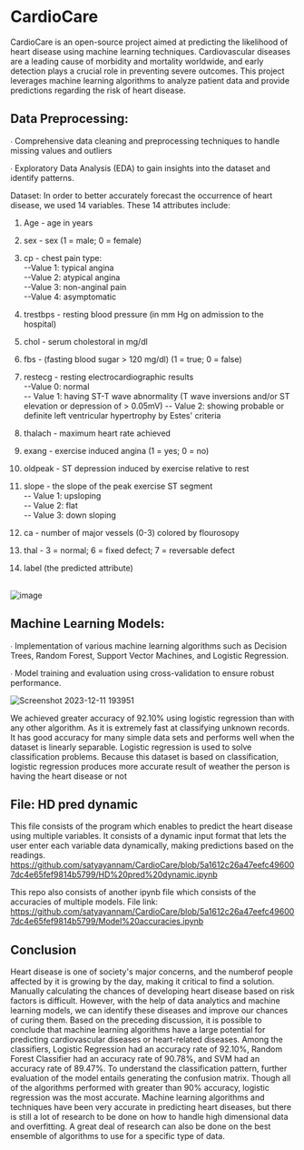
# CardioCare

CardioCare is an open-source project aimed at predicting the likelihood of heart disease using machine learning techniques. Cardiovascular diseases are a leading cause of morbidity and mortality worldwide, and early detection plays a crucial role in preventing severe outcomes. This project leverages machine learning algorithms to analyze patient data and provide predictions regarding the risk of heart disease.

## Data Preprocessing:
∙ Comprehensive data cleaning and preprocessing techniques to handle missing values and outliers

∙ Exploratory Data Analysis (EDA) to gain insights into the dataset and identify patterns.

Dataset:
In order to better accurately forecast the occurrence of heart disease, we used 14 variables.
These 14 attributes include:
1. Age  - age in years
2. sex  -  sex (1 = male; 0 = female)
3. cp   - chest pain type:\
    --Value 1: typical angina\
    --Value 2: atypical angina\
    --Value 3: non-anginal pain\
    --Value 4: asymptomatic

4. trestbps - resting blood pressure (in mm Hg on admission to the hospital)
5. chol - serum cholestoral in mg/dl
6. fbs  - (fasting blood sugar > 120 mg/dl) (1 = true; 0 = false)
7. restecg  - resting electrocardiographic results\
    --Value 0: normal\
    -- Value 1: having ST-T wave abnormality (T wave inversions and/or ST elevation or depression of > 0.05mV)
    -- Value 2: showing probable or definite left ventricular hypertrophy by Estes' criteria

8. thalach  -  maximum heart rate achieved
9. exang    - exercise induced angina (1 = yes; 0 = no)
10. oldpeak -  ST depression induced by exercise relative to rest
11. slope   - the slope of the peak exercise ST segment\
    -- Value 1: upsloping\
    -- Value 2: flat\
    -- Value 3: down sloping
12. ca - number of major vessels (0-3) colored by flourosopy
13. thal    - 3 = normal; 6 = fixed defect; 7 = reversable defect
14. label (the predicted attribute)

\
![image](https://github.com/satyayannam/CardioCare/assets/71513870/49c3fa7e-d97c-4d2a-8bb6-51ff1a264437)
## Machine Learning Models:
∙ Implementation of various machine learning algorithms such as Decision Trees, Random Forest, Support Vector Machines, and Logistic Regression.

∙ Model training and evaluation using cross-validation to ensure robust performance.

![Screenshot 2023-12-11 193951](https://github.com/satyayannam/CardioCare/assets/71513870/385499c2-8ae2-4e0f-b8c0-7ace2a8c18df)

We achieved greater accuracy of 92.10% using logistic regression than with any other algorithm. As it is extremely
fast at classifying unknown records. It has good accuracy for many simple data sets and performs well when the dataset is linearly separable. Logistic regression is used to solve classification problems. Because this dataset is
based on classification, logistic regression produces more accurate result of weather the person is having the heart
disease or not
## File: HD pred dynamic
This file consists of the program which enables to predict the heart disease using multiple variables. It consists of a dynamic input format that lets the user enter each variable data dynamically, making predictions based on the readings.
https://github.com/satyayannam/CardioCare/blob/5a1612c26a47eefc496007dc4e65fef9814b5799/HD%20pred%20dynamic.ipynb

This repo also consists of another ipynb file which consists of the accuracies of multiple models. File link:
https://github.com/satyayannam/CardioCare/blob/5a1612c26a47eefc496007dc4e65fef9814b5799/Model%20accuracies.ipynb
## Conclusion
Heart disease is one of society's major concerns, and the numberof people affected by it is growing by the day, making it critical to find a solution. Manually calculating the chances of developing heart disease based on risk factors is difficult. However, with the help of data analytics and machine learning models, we can identify these diseases and improve our chances of curing them. Based on the preceding discussion, it is possible to conclude that machine learning algorithms have a large potential for predicting cardiovascular diseases or heart-related diseases. Among the classifiers, Logistic Regression had an accuracy rate of 92.10%, Random Forest Classifier had an accuracy rate of 90.78%, and SVM had an accuracy rate of 89.47%. To understand the classification pattern, further evaluation of the model entails generating the confusion matrix. Though all of the algorithms performed with greater than 90% accuracy, logistic regression was the most accurate. Machine learning algorithms and techniques have been very accurate in predicting heart diseases, but there is still a lot of research to be done on how to handle high dimensional data and overfitting. A great deal of research can also be done on the best ensemble of algorithms to use for a specific type of data.